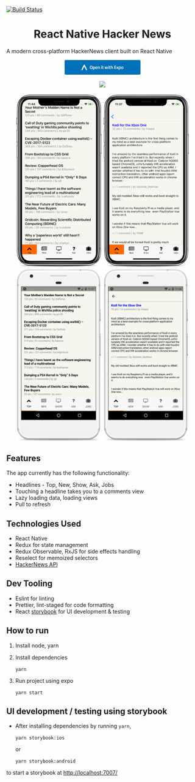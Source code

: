 [![Build Status](https://travis-ci.org/G2Jose/ReactNative-HackerNews.svg?branch=master)](https://travis-ci.org/G2Jose/ReactNative-HackerNews)

<strong><h1 style="text-align: center;">React Native Hacker News</h1></strong>
A modern cross-platform HackerNews client built on React Native

<p align="center">
    <a href="https://exp.host/@gejose/hacker-news"><img src="https://raw.githubusercontent.com/G2Jose/ReactNative-HackerNews/master/screenshots/expo.png" width="200" /></a>
</p>
<p align="center">
     <a href="https://itunes.apple.com/WebObjects/MZStore.woa/wa/viewSoftware?id=1220272464&mt=8"><img src="https://rawgit.com/G2Jose/ReactHackerNews/master/screenshots/Download_on_the_App_Store_Badge_US-UK_135x40.svg" width="200" /></a>
</p>

<p align="center">
    <img src="https://raw.githubusercontent.com/G2Jose/ReactNative-HackerNews/master/screenshots/iOS/top.png" width="225" />
    <img src="https://raw.githubusercontent.com/G2Jose/ReactNative-HackerNews/master/screenshots/iOS/comments.png" width="225" />
    <img src="https://raw.githubusercontent.com/G2Jose/ReactNative-HackerNews/master/screenshots/android/top.png" width="225" />
    <img src="https://raw.githubusercontent.com/G2Jose/ReactNative-HackerNews/master/screenshots/android/comments.png" width="225" />
</p>

## Features

The app currently has the following functionality:

* Headlines - Top, New, Show, Ask, Jobs
* Touching a headline takes you to a comments view
* Lazy loading data, loading views
* Pull to refresh

## Technologies Used

* React Native
* Redux for state management
* Redux Observable, RxJS for side effects handling
* Reselect for memoized selectors
* [HackerNews API](https://github.com/HackerNews/API)

## Dev Tooling

* Eslint for linting
* Prettier, lint-staged for code formatting
* React [storybook](https://github.com/storybooks/storybook) for UI development & testing

## How to run

1. Install node, yarn
2. Install dependencies

   ```
   yarn
   ```

3. Run project using expo

   ```
   yarn start
   ```

## UI development / testing using storybook

* After installing dependencies by running `yarn`,

  ```
  yarn storybook:ios
  ```

  or

  ```
  yarn storybook:android
  ```

to start a storybook at [http://localhost:7007/](http://localhost:7007/)
